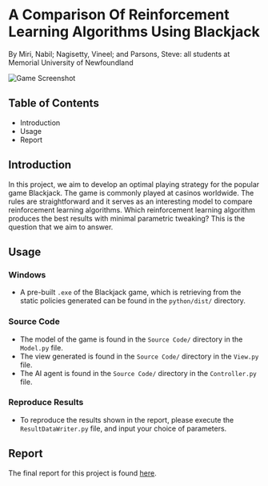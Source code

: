 # A Comparison Of Reinforcement Learning Algorithms Using Blackjack #
By Miri, Nabil; Nagisetty, Vineel; and Parsons, Steve: all students at Memorial University of Newfoundland

![Game Screenshot](https://github.com/htmlboss/blackjack/blob/master/Report/samplegame.png "In-game UI")

## Table of Contents
* Introduction
* Usage
* Report

## Introduction
In this project, we aim to develop an optimal playing strategy
for the popular game Blackjack. The game is commonly
played at casinos worldwide. The rules are straightforward
and it serves as an interesting model to compare reinforcement
learning algorithms. Which reinforcement learning
algorithm produces the best results with minimal parametric
tweaking? This is the question that we aim to answer.

## Usage

### Windows
* A pre-built `.exe` of the Blackjack game, which is retrieving from the static policies generated can be found in the `python/dist/` directory.

### Source Code
* The model of the game is found in the `Source Code/` directory in the `Model.py` file. 
* The view generated is found in the `Source Code/` directory in the `View.py` file.
* The AI agent is found in the `Source Code/` directory in the `Controller.py` file. 

### Reproduce Results
* To reproduce the results shown in the report, please execute the `ResultDataWriter.py` file, and input your choice of parameters.

## Report
The final report for this project is found [here](https://github.com/vin-nag/Blackjack-Reinforcement-Learning/blob/master/A%20Comparison%20Of%20Reinforcement%20Learning%20Algorithms%20Using%20Blackjack.pdf).
